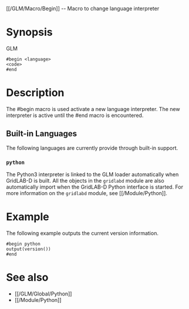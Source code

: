 [[/GLM/Macro/Begin]] -- Macro to change language interpreter

# Synopsis

GLM

~~~
#begin <language>
<code>
#end
~~~

# Description

The #begin macro is used activate a new language interpreter. The new interpreter is active until the #end macro is encountered. 

## Built-in Languages

The following languages are currently provide through built-in support.

### `python`

The Python3 interpreter is linked to the GLM loader automatically when GridLAB-D is built.  All the objects in the `gridlabd` module are also automatically import when the GridLAB-D Python interface is started.  For more information on the `gridlabd` module, see [[/Module/Python]].

# Example

The following example outputs the current version information.

~~~
#begin python
output(version())
#end
~~~

# See also

* [[/GLM/Global/Python]]
* [[/Module/Python]]
